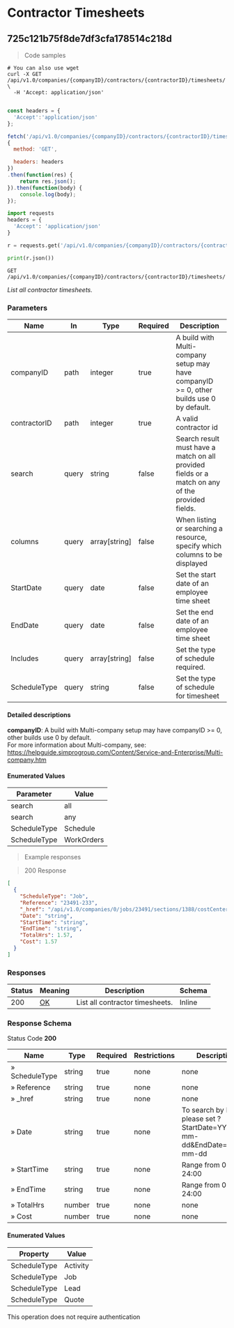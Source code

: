 # Contractor Timesheets

## 725c121b75f8de7df3cfa178514c218d

<a id="opId725c121b75f8de7df3cfa178514c218d"></a>

> Code samples

```shell
# You can also use wget
curl -X GET /api/v1.0/companies/{companyID}/contractors/{contractorID}/timesheets/ \
  -H 'Accept: application/json'

```

```javascript

const headers = {
  'Accept':'application/json'
};

fetch('/api/v1.0/companies/{companyID}/contractors/{contractorID}/timesheets/',
{
  method: 'GET',

  headers: headers
})
.then(function(res) {
    return res.json();
}).then(function(body) {
    console.log(body);
});

```

```python
import requests
headers = {
  'Accept': 'application/json'
}

r = requests.get('/api/v1.0/companies/{companyID}/contractors/{contractorID}/timesheets/', headers = headers)

print(r.json())

```

`GET /api/v1.0/companies/{companyID}/contractors/{contractorID}/timesheets/`

*List all contractor timesheets.*

<h3 id="725c121b75f8de7df3cfa178514c218d-parameters">Parameters</h3>

|Name|In|Type|Required|Description|
|---|---|---|---|---|
|companyID|path|integer|true|A build with Multi-company setup may have companyID >= 0, other builds use 0 by default.<br />|
|contractorID|path|integer|true|A valid contractor id|
|search|query|string|false|Search result must have a match on all provided fields or a match on any of the provided fields.|
|columns|query|array[string]|false|When listing or searching a resource, specify which columns to be displayed|
|StartDate|query|date|false|Set the start date of an employee time sheet|
|EndDate|query|date|false|Set the end date of an employee time sheet|
|Includes|query|array[string]|false|Set the type of schedule required.|
|ScheduleType|query|string|false|Set the type of schedule for timesheet|

#### Detailed descriptions

**companyID**: A build with Multi-company setup may have companyID >= 0, other builds use 0 by default.<br />
For more information about Multi-company, see:<br />
https://helpguide.simprogroup.com/Content/Service-and-Enterprise/Multi-company.htm

#### Enumerated Values

|Parameter|Value|
|---|---|
|search|all|
|search|any|
|ScheduleType|Schedule|
|ScheduleType|WorkOrders|

> Example responses

> 200 Response

```json
[
  {
    "ScheduleType": "Job",
    "Reference": "23491-233",
    "_href": "/api/v1.0/companies/0/jobs/23491/sections/1388/costCenters/233/schedules/2231",
    "Date": "string",
    "StartTime": "string",
    "EndTime": "string",
    "TotalHrs": 1.57,
    "Cost": 1.57
  }
]
```

<h3 id="725c121b75f8de7df3cfa178514c218d-responses">Responses</h3>

|Status|Meaning|Description|Schema|
|---|---|---|---|
|200|[OK](https://tools.ietf.org/html/rfc7231#section-6.3.1)|List all contractor timesheets.|Inline|

<h3 id="725c121b75f8de7df3cfa178514c218d-responseschema">Response Schema</h3>

Status Code **200**

|Name|Type|Required|Restrictions|Description|
|---|---|---|---|---|
|» ScheduleType|string|true|none|none|
|» Reference|string|true|none|none|
|» _href|string|true|none|none|
|» Date|string|true|none|To search by Date, please set ?StartDate=YYYY-mm-dd&EndDate=YYYY-mm-dd|
|» StartTime|string|true|none|Range from 00:00 to 24:00|
|» EndTime|string|true|none|Range from 00:00 to 24:00|
|» TotalHrs|number|true|none|none|
|» Cost|number|true|none|none|

#### Enumerated Values

|Property|Value|
|---|---|
|ScheduleType|Activity|
|ScheduleType|Job|
|ScheduleType|Lead|
|ScheduleType|Quote|

<aside class="success">
This operation does not require authentication
</aside>